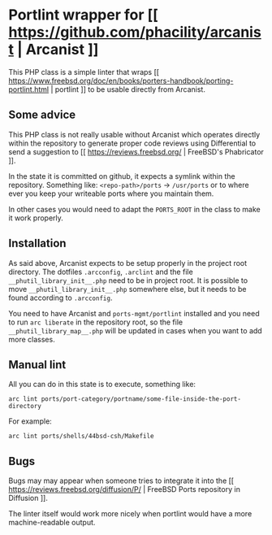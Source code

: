 # Portlint wrapper for [[ https://github.com/phacility/arcanist | Arcanist ]]

This PHP class is a simple linter that wraps
[[ https://www.freebsd.org/doc/en/books/porters-handbook/porting-portlint.html | portlint ]]
to be usable directly from Arcanist.

## Some advice

This PHP class is not really usable without Arcanist which operates directly
within the repository to generate proper code reviews using Differential to
send a suggestion to [[ https://reviews.freebsd.org/ | FreeBSD's Phabricator ]].

In the state it is committed on github, it expects a symlink within
the repository. Something like: `<repo-path>/ports` -> `/usr/ports`
or to where ever you keep your writeable ports where you maintain them.

In other cases you would need to adapt the `PORTS_ROOT` in the class to
make it work properly.

## Installation

As said above, Arcanist expects to be setup properly in the project
root directory. The dotfiles `.arcconfig`, `.arclint`
and the file `__phutil_library_init__.php` need to be in project
root. It is possible to move `__phutil_library_init__.php` somewhere
else, but it needs to be found according to `.arcconfig`.

You need to have Arcanist and `ports-mgmt/portlint` installed and
you need to run `arc liberate` in the repository root, so the
file `__phutil_library_map__.php` will be updated in cases when
you want to add more classes.

## Manual lint

All you can do in this state is to execute, something like:

```
arc lint ports/port-category/portname/some-file-inside-the-port-directory
```

For example:

```
arc lint ports/shells/44bsd-csh/Makefile
```

## Bugs

Bugs may may appear when someone tries to integrate it into the
[[ https://reviews.freebsd.org/diffusion/P/ | FreeBSD Ports repository in Diffusion ]].

The linter itself would work more nicely when portlint would have a more
machine-readable output.
